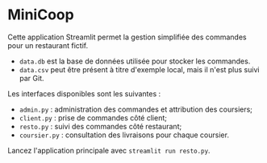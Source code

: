 # MiniCoop

Cette application Streamlit permet la gestion simplifiée des commandes pour un restaurant fictif.

- `data.db` est la base de données utilisée pour stocker les commandes.
- `data.csv` peut être présent à titre d'exemple local, mais il n'est plus suivi par Git.

Les interfaces disponibles sont les suivantes :

- `admin.py` : administration des commandes et attribution des coursiers;
- `client.py` : prise de commandes côté client;
- `resto.py` : suivi des commandes côté restaurant;
- `coursier.py` : consultation des livraisons pour chaque coursier.

Lancez l'application principale avec `streamlit run resto.py`.
